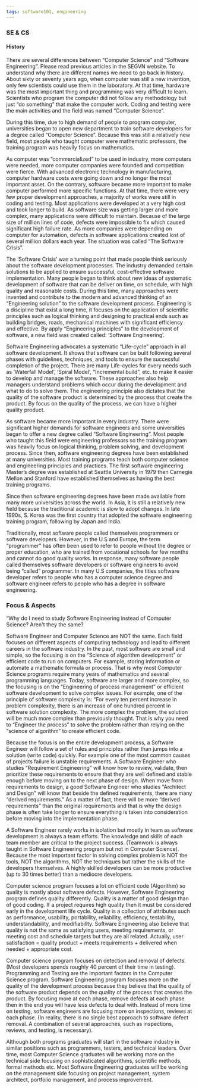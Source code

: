 ```yaml
---
tags: software101, engineering
---
```

### SE & CS
#### History
There are several differences between “Computer Science” and “Software Engineering”. Please read previous articles in the SEGVN website. To understand why there are different names we need to go back in history. About sixty or seventy years ago, when computer was still a new invention, only few scientists could use them in the laboratory. At that time, hardware was the most important thing and programming was very difficult to learn. Scientists who program the computer did not follow any methodology but just “do something” that make the computer work. Coding and testing were the main activities and the field was named “Computer Science”.

During this time, due to high demand of people to program computer, universities began to open new department to train software developers for a degree called “Computer Science”. Because this was still a relatively new field, most people who taught computer were mathematic professors, the training program was heavily focus on mathematics.

As computer was “commercialized” to be used in industry, more computers were needed, more computer companies were founded and competition were fierce. With advanced electronic technology in manufacturing, computer hardware costs were going down and no longer the most important asset. On the contrary, software became more important to make computer performed more specific functions. At that time, there were very few proper development approaches, a majority of works were still in coding and testing. Most applications were developed at a very high cost and took longer to build. As software size was getting larger and more complex, many applications were difficult to maintain. Because of the large size of million lines of code, defects were impossible to fix which caused significant high failure rate. As more companies were depending on computer for automation, defects in software applications created lost of several million dollars each year. The situation was called “The Software Crisis”.

The ‘Software Crisis’ was a turning point that made people think seriously about the software development processes. The industry demanded certain solutions to be applied to ensure successful, cost-effective software implementation. Many people began to think about new ideas of systematic development of software that can be deliver on time, on schedule, with high quality and reasonable costs. During this time, many approaches were invented and contribute to the modern and advanced thinking of an “Engineering solution” to the software development process. Engineering is a discipline that exist a long time, it focuses on the application of scientific principles such as logical thinking and designing to practical ends such as building bridges, roads, mechanical machines with significant efficiency and effective. By apply “Engineering principles” to the development of software, a new field was created called: ‘Software Engineering’.

Software Engineering advocates a systematic “Life-cycle” approach in all software development. It shows that software can be built following several phases with guidelines, techniques, and tools to ensure the successful completion of the project. There are many Life-cycles for every needs such as ‘Waterfall Model’, ‘Spiral Model’, “Incremental build”,  etc. to make it easier to develop and manage the software. These approaches also help managers understand problems which occur during the development and what to do to solve them. The engineering principle also dictates that the quality of the software product is determined by the process that create the product. By focus on the quality of the process, we can have a higher quality product.

As software became more important in every industry. There were significant higher demands for software engineers and some  universities began to offer a new degree called “Software Engineering”. Most people who taught this field were engineering professors so the training program was heavily focus on logical thinking, problem solving, and development process. Since then, software engineering degrees have been established at many universities. Most training programs teach both computer science and engineering principles and practices. The first software engineering Master’s degree was established at Seattle University in 1979 then Carnegie Mellon and Stanford have established themselves as having the best training programs.

Since then software engineering degrees have been made available from many more universities across the world. In Asia, it is still a relatively new field because the traditional academic is slow to adopt changes. In late 1990s, S. Korea was the first country that adopted the software engineering training program, following by Japan and India.

Traditionally, most software people called themselves programmers or software developers. However, in the U.S and Europe, the term “programmer” has often been used to refer to people without the degree or proper education, who are trained from vocational schools for few months and cannot do good quality works. In response, many software people called themselves software developers or software engineers to avoid being “called” programmer. In many U.S companies, the titles software developer refers to people who has a computer science degree and software engineer refers to people who has a degree in software engineering.

### Focus & Aspects
 “Why do I need to study Software Engineering instead of Computer Science? Aren't they the same?

Software Engineer and Computer Science are NOT the same. Each field focuses on different aspects of computing technology and lead to different careers in the software industry. In the past, most software are small and simple, so the focusing is on the “Science of algorithm development” or efficient code to run on computers. For example, storing information or automate a mathematic formula or process. That is why most Computer Science programs require many years of mathematics and several programming languages. Today, software are larger and more complex, so the focusing is on the “Engineering of process management” or efficient software development to solve complex issues. For example, one of the principle of software complexity is: “For every ten percent increase in problem complexity, there is an increase of one hundred percent in software solution complexity. The more complex the problem, the solution will be much more complex than previously thought. That is why you need to “Engineer the process” to solve the problem rather than relying on the “science of algorithm” to create efficient code.

Because the focus is on the entire development process, a Software Engineer will follow a set of rules and principles rather than jumps into a solution (write code) quickly. For example one of the most common causes of projects failure is unstable requirements. A Software Engineer who studies “Requirement Engineering” will know how to review, validate, then prioritize these requirements to ensure that they are well defined and stable enough before moving on to the next phase of design. When move from requirements to design, a good Software Engineer who studies “Architect and Design” will know that beside the defined requirements, there are many “derived requirements.” As a matter of fact, there will be more “derived requirements” than the original requirements and that is why the design phase is often take longer to ensure everything is taken into consideration before moving into the implementation phase.

A Software Engineer rarely works in isolation but mostly in team as software development is always a team efforts. The knowledge and skills of each team member are critical to the project success. (Teamwork is always taught in Software Engineering program but not in Computer Science). Because the most important factor in solving complex problem is NOT the tools, NOT the algorithms, NOT the techniques but rather the skills of the developers themselves. A highly skilled developers can be more productive (up to 30 times better) than a mediocre developers.

Computer science program focuses a lot on efficient code (Algorithm) so quality is mostly about software defects. However, Software Engineering program defines quality differently. Quality is a matter of good design than of good coding. If a project requires high quality then it must be considered early in the development life cycle. Quality is a collection of attributes such as performance, usability, portability, reliability, efficiency, testability, understandability, and modifiability. Software Engineering also believe that quality is not the same as satisfying users, meeting requirements, or meeting cost and schedule targets but they are all related. Actually, user satisfaction = quality product + meets requirements + delivered when needed + appropriate cost.

Computer science program focuses on detection and removal of defects. (Most developers spends roughly 40 percent of their time in testing). Programming and Testing are the important factors in the Computer Science program. Software Engineering program focuses more on the quality of the development process because they believe that the quality of the software product depends on the quality of the process that creates the product. By focusing more at each phase, remove defects at each phase then in the end you will have less defects to deal with. Instead of more time on testing, software engineers are focusing more on inspections, reviews at each phase. (In reality, there is no single best approach to software defect removal. A combination of several approaches, such as inspections, reviews, and testing, is necessary).

Although both programs graduates will start in the software industry in similar positions such as programmers, testers, and technical leaders. Over time, most Computer Science graduates will be working more on the technical side focusing on sophisticated algorithms, scientific methods, formal methods etc. Most Software Engineering graduates will be working on the management side focusing on project management, system architect, portfolio management, and process improvement.